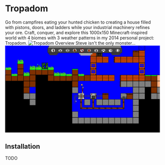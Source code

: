 # Tropadom
Go from campfires eating your hunted chicken to creating a house filled with pistons, doors, and ladders while your industrial machinery refines your ore.  Craft, conquer, and explore this 1000x150 Minecraft-inspired world with 4 biomes with 3 weather patterns in my 2014 personal project: Tropadom.
![Tropadom Overview](/rdme/tropadom.gif)
Steve isn't the only monster...
![Ore Processing](/rdme/factory.png)
## Installation
TODO
